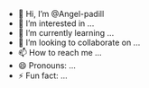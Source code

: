 - 👋 Hi, I’m @Angel-padill
- 👀 I’m interested in ...
- 🌱 I’m currently learning ...
- 💞️ I’m looking to collaborate on ...
- 📫 How to reach me ...
- 😄 Pronouns: ...
- ⚡ Fun fact: ...

<!---
Angel-padill/Angel-padill is a ✨ special ✨ repository because its `README.md` (this file) appears on your GitHub profile.
You can click the Preview link to take a look at your changes.
--->
